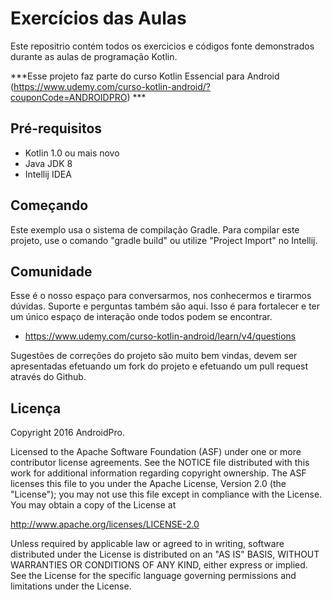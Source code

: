Exercícios das Aulas
===================================

Este repositrio contém todos os exercicios e códigos fonte demonstrados durante as aulas de programação Kotlin.

***Esse projeto faz parte do curso Kotlin Essencial para Android (https://www.udemy.com/curso-kotlin-android/?couponCode=ANDROIDPRO) ***


Pré-requisitos
--------------
- Kotlin 1.0 ou mais novo
- Java JDK 8
- Intellij IDEA


Começando
---------------
Este exemplo usa o sistema de compilação Gradle. Para compilar este projeto, use o comando "gradle build" ou utilize "Project Import" no Intellij.


Comunidade
-------

Esse é o nosso espaço para conversarmos, nos conhecermos e tirarmos dúvidas. Suporte e perguntas também são aqui. Isso é para fortalecer e ter um único espaço de interação onde todos podem se encontrar.

- https://www.udemy.com/curso-kotlin-android/learn/v4/questions

Sugestões de correções do projeto são muito bem vindas, devem ser apresentadas efetuando um fork do projeto e efetuando um pull request através do Github.


Licença
-------
Copyright 2016 AndroidPro.

Licensed to the Apache Software Foundation (ASF) under one or more contributor
license agreements.  See the NOTICE file distributed with this work for
additional information regarding copyright ownership.  The ASF licenses this
file to you under the Apache License, Version 2.0 (the "License"); you may not
use this file except in compliance with the License.  You may obtain a copy of
the License at

http://www.apache.org/licenses/LICENSE-2.0

Unless required by applicable law or agreed to in writing, software
distributed under the License is distributed on an "AS IS" BASIS, WITHOUT
WARRANTIES OR CONDITIONS OF ANY KIND, either express or implied.  See the
License for the specific language governing permissions and limitations under
the License.
